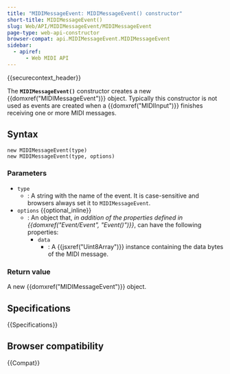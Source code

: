 ```yaml
---
title: "MIDIMessageEvent: MIDIMessageEvent() constructor"
short-title: MIDIMessageEvent()
slug: Web/API/MIDIMessageEvent/MIDIMessageEvent
page-type: web-api-constructor
browser-compat: api.MIDIMessageEvent.MIDIMessageEvent
sidebar:
  - apiref:
      - Web MIDI API
---
```


{{securecontext_header}}

The **`MIDIMessageEvent()`** constructor creates a new {{domxref("MIDIMessageEvent")}} object. Typically this constructor is not used as events are created when a {{domxref("MIDIInput")}} finishes receiving one or more MIDI messages.

## Syntax

```js-nolint
new MIDIMessageEvent(type)
new MIDIMessageEvent(type, options)
```

### Parameters

- `type`
  - : A string with the name of the event.
    It is case-sensitive and browsers always set it to `MIDIMessageEvent`.
- `options` {{optional_inline}}
  - : An object that, _in addition of the properties defined in {{domxref("Event/Event", "Event()")}}_, can have the following properties:
    - `data`
      - : A {{jsxref("Uint8Array")}} instance containing the data bytes of the MIDI message.

### Return value

A new {{domxref("MIDIMessageEvent")}} object.

## Specifications

{{Specifications}}

## Browser compatibility

{{Compat}}
